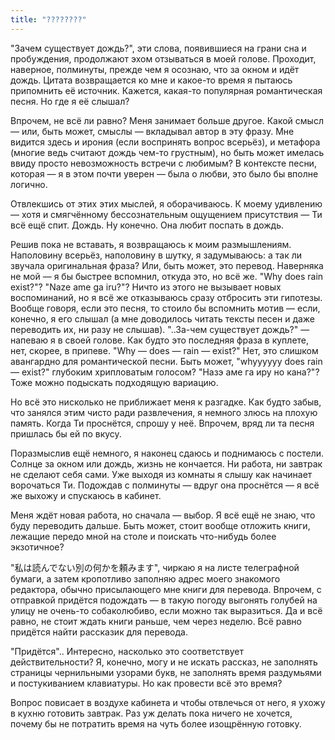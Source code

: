 ```yaml
---
title: "????????"
---
```


"Зачем существует дождь?", эти слова, появившиеся на грани сна и пробуждения,
продолжают эхом отзываться в моей голове. Проходит, наверное, полминуты, прежде
чем я осознаю, что за окном и идёт дождь. Цитата возвращается ко мне и какое-то
время я пытаюсь припомнить её источник. Кажется, какая-то популярная
романтическая песня. Но где я её слышал?

Впрочем, не всё ли равно? Меня занимает больше другое. Какой смысл — или, быть
может, смыслы — вкладывал автор в эту фразу. Мне видится здесь и ирония (если
воспринять вопрос всерьёз), и метафора (многие ведь считают дождь чем-то
грустным), но быть может имелась ввиду просто невозможность встречи с любимым? В
контексте песни, которая — я в этом почти уверен — была о любви, это было бы
вполне логично.

Отвлекшись от этих этих мыслей, я оборачиваюсь. К моему удивлению — хотя и
смягчённому бессознательным ощущением присутствия — Ти всё ещё спит. Дождь. Ну
конечно. Она любит поспать в дождь.

Решив пока не вставать, я возвращаюсь к моим размышлениям. Наполовину всерьёз,
наполовину в шутку, я задумываюсь: а так ли звучала оригинальная фраза? Или,
быть может, это перевод. Наверняка не мой — я бы быстрее вспомнил, откуда это,
но всё же. "Why does rain exist?"? "Naze ame ga iru?"? Ничто из этого не
вызывает новых воспоминаний, но я всё же отказываюсь сразу отбросить эти
гипотезы. Вообще говоря, если это песня, то стоило бы вспомнить мотив — если,
конечно, я его слышал (а мне доводилось читать тексты песен и даже переводить
их, ни разу не слышав). "..За-чем существует дождь?" — напеваю я в своей
голове. Как будто это последняя фраза в куплете, нет, скорее, в припеве. "Why —
does — rain — exist?" Нет, это слишком авангардно для романтической песни. Быть
может, "whyyyyyy does rain — exist?" глубоким хрипловатым голосом? "Назэ аме га
иру но кана?"? Тоже можно подыскать подходящую вариацию.

Но всё это нисколько не приближает меня к разгадке. Как будто забыв, что занялся
этим чисто ради развлечения, я немного злюсь на плохую память. Когда Ти
проснётся, спрошу у неё. Впрочем, вряд ли та песня пришлась бы ей по вкусу.

Поразмыслив ещё немного, я наконец сдаюсь и поднимаюсь с постели. Солнце за
окном или дождь, жизнь не кончается. Ни работа, ни завтрак не сделают себя сами.
Уже выходя из комнаты я слышу как начинает ворочаться Ти. Подождав с полминуты —
вдруг она проснётся — я всё же выхожу и спускаюсь в кабинет.

Меня ждёт новая работа, но сначала — выбор. Я всё ещё не знаю, что буду
переводить дальше. Быть может, стоит вообще отложить книги, лежащие передо мной
на столе и поискать что-нибудь более экзотичное?

"私は読んでない別の何かを頼みます", чиркаю я на листе телеграфной бумаги, а
затем кропотливо заполняю адрес моего знакомого редактора, обычно присылающего
мне книги для перевода. Впрочем, с отправкой придётся подождать — в такую погоду
выгонять голубей на улицу не очень-то собаколюбиво, если можно так
выразиться. Да и всё равно, не стоит ждать книги раньше, чем через неделю. Всё
равно придётся найти рассказик для перевода.

"Придётся".. Интересно, насколько это соответствует действительности? Я,
конечно, могу и не искать рассказ, не заполнять страницы чернильными узорами
букв, не заполнять время раздумьями и постукиванием клавиатуры. Но как провести
всё это время?

Вопрос повисает в воздухе кабинета и чтобы отвлечься от него, я ухожу в кухню
готовить завтрак. Раз уж делать пока ничего не хочется, почему бы не потратить
время на чуть более изощрённую готовку.
